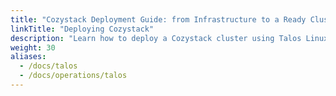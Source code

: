 ```yaml
---
title: "Cozystack Deployment Guide: from Infrastructure to a Ready Cluster"
linkTitle: "Deploying Cozystack"
description: "Learn how to deploy a Cozystack cluster using Talos Linux and Kubernetes. This guide covers installation, configuration, and best practices for a reliable and secure Cozystack deployment."
weight: 30
aliases:
  - /docs/talos
  - /docs/operations/talos
---
```



